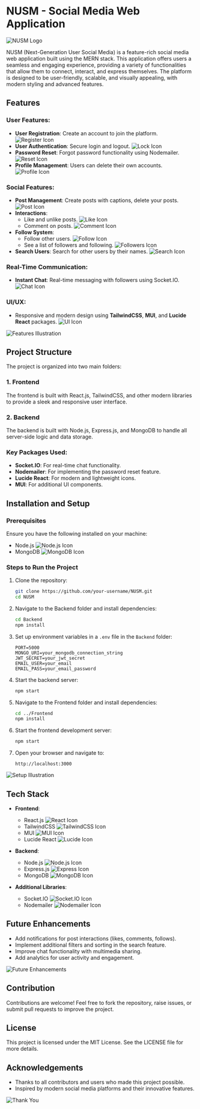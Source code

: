# NUSM - Social Media Web Application

![NUSM Logo](https://via.placeholder.com/150)

NUSM (Next-Generation User Social Media) is a feature-rich social media web application built using the MERN stack. This application offers users a seamless and engaging experience, providing a variety of functionalities that allow them to connect, interact, and express themselves. The platform is designed to be user-friendly, scalable, and visually appealing, with modern styling and advanced features.

## Features

### User Features:
- **User Registration**: Create an account to join the platform. ![Register Icon](https://via.placeholder.com/20)
- **User Authentication**: Secure login and logout. ![Lock Icon](https://via.placeholder.com/20)
- **Password Reset**: Forgot password functionality using Nodemailer. ![Reset Icon](https://via.placeholder.com/20)
- **Profile Management**: Users can delete their own accounts. ![Profile Icon](https://via.placeholder.com/20)

### Social Features:
- **Post Management**: Create posts with captions, delete your posts. ![Post Icon](https://via.placeholder.com/20)
- **Interactions**:
  - Like and unlike posts. ![Like Icon](https://via.placeholder.com/20)
  - Comment on posts. ![Comment Icon](https://via.placeholder.com/20)
- **Follow System**:
  - Follow other users. ![Follow Icon](https://via.placeholder.com/20)
  - See a list of followers and following. ![Followers Icon](https://via.placeholder.com/20)
- **Search Users**: Search for other users by their names. ![Search Icon](https://via.placeholder.com/20)

### Real-Time Communication:
- **Instant Chat**: Real-time messaging with followers using Socket.IO. ![Chat Icon](https://via.placeholder.com/20)

### UI/UX:
- Responsive and modern design using **TailwindCSS**, **MUI**, and **Lucide React** packages. ![UI Icon](https://via.placeholder.com/20)

![Features Illustration](https://via.placeholder.com/600x300)

## Project Structure

The project is organized into two main folders:

### 1. Frontend
The frontend is built with React.js, TailwindCSS, and other modern libraries to provide a sleek and responsive user interface.

### 2. Backend
The backend is built with Node.js, Express.js, and MongoDB to handle all server-side logic and data storage. 

### Key Packages Used:
- **Socket.IO**: For real-time chat functionality.
- **Nodemailer**: For implementing the password reset feature.
- **Lucide React**: For modern and lightweight icons.
- **MUI**: For additional UI components.

## Installation and Setup

### Prerequisites
Ensure you have the following installed on your machine:
- Node.js ![Node.js Icon](https://via.placeholder.com/20)
- MongoDB ![MongoDB Icon](https://via.placeholder.com/20)

### Steps to Run the Project

1. Clone the repository:
   ```bash
   git clone https://github.com/your-username/NUSM.git
   cd NUSM
   ```

2. Navigate to the Backend folder and install dependencies:
   ```bash
   cd Backend
   npm install
   ```

3. Set up environment variables in a `.env` file in the `Backend` folder:
   ```env
   PORT=5000
   MONGO_URI=your_mongodb_connection_string
   JWT_SECRET=your_jwt_secret
   EMAIL_USER=your_email
   EMAIL_PASS=your_email_password
   ```

4. Start the backend server:
   ```bash
   npm start
   ```

5. Navigate to the Frontend folder and install dependencies:
   ```bash
   cd ../Frontend
   npm install
   ```

6. Start the frontend development server:
   ```bash
   npm start
   ```

7. Open your browser and navigate to:
   ```
   http://localhost:3000
   ```

![Setup Illustration](https://via.placeholder.com/600x300)

## Tech Stack

- **Frontend**:
  - React.js ![React Icon](https://via.placeholder.com/20)
  - TailwindCSS ![TailwindCSS Icon](https://via.placeholder.com/20)
  - MUI ![MUI Icon](https://via.placeholder.com/20)
  - Lucide React ![Lucide Icon](https://via.placeholder.com/20)

- **Backend**:
  - Node.js ![Node.js Icon](https://via.placeholder.com/20)
  - Express.js ![Express Icon](https://via.placeholder.com/20)
  - MongoDB ![MongoDB Icon](https://via.placeholder.com/20)

- **Additional Libraries**:
  - Socket.IO ![Socket.IO Icon](https://via.placeholder.com/20)
  - Nodemailer ![Nodemailer Icon](https://via.placeholder.com/20)

## Future Enhancements
- Add notifications for post interactions (likes, comments, follows).
- Implement additional filters and sorting in the search feature.
- Improve chat functionality with multimedia sharing.
- Add analytics for user activity and engagement.

![Future Enhancements](https://via.placeholder.com/600x300)

## Contribution
Contributions are welcome! Feel free to fork the repository, raise issues, or submit pull requests to improve the project.

## License
This project is licensed under the MIT License. See the LICENSE file for more details.

## Acknowledgements
- Thanks to all contributors and users who made this project possible.
- Inspired by modern social media platforms and their innovative features.

![Thank You](https://via.placeholder.com/600x300)
